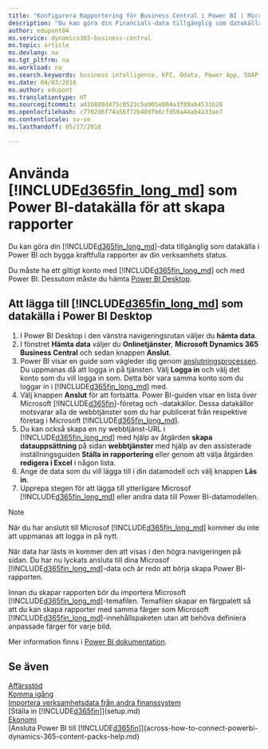 ```yaml
---
title: "Konfigurera Rapportering för Business Central i Power BI | Microsoft Docs"
description: "Du kan göra din Financials-data tillgänglig som datakälla i Power BI och bygga kraftfulla rapporter av din verksamhets status."
author: edupont04
ms.service: dynamics365-business-central
ms.topic: article
ms.devlang: na
ms.tgt_pltfrm: na
ms.workload: na
ms.search.keywords: business intelligence, KPI, Odata, Power App, SOAP, analysis
ms.date: 04/03/2018
ms.author: edupont
ms.translationtype: HT
ms.sourcegitcommit: ad1b888d475c0523c5a905e804a3f89ab4531b28
ms.openlocfilehash: c7782d6f74a56f72b40dfb6cfd59a44ab4a33ae7
ms.contentlocale: sv-se
ms.lasthandoff: 05/17/2018

---
```

# <a name="using-included365finlongmdincludesd365finlongmdmd-as-power-bi-data-source-for-building-reports"></a>Använda [!INCLUDE[d365fin_long_md](includes/d365fin_long_md.md)] som Power BI-datakälla för att skapa rapporter
Du kan göra din [!INCLUDE[d365fin_long_md](includes/d365fin_long_md.md)]-data tillgänglig som datakälla i Power BI och bygga kraftfulla rapporter av din verksamhets status.  

Du måste ha ett giltigt konto med [!INCLUDE[d365fin_long_md](includes/d365fin_long_md.md)] och med Power BI. Dessutom måste du hämta [Power BI Desktop](https://powerbi.microsoft.com/en-us/desktop/).  

## <a name="to-add-included365finlongmdincludesd365finlongmdmd-as-a-data-source-in-power-bi-desktop"></a>Att lägga till [!INCLUDE[d365fin_long_md](includes/d365fin_long_md.md)] som datakälla i Power BI Desktop
1. I Power BI Desktop i den vänstra navigeringsrutan väljer du **hämta data**.
2. I fönstret **Hämta data** väljer du **Onlinetjänster**, **Microsoft Dynamics 365 Business Central** och sedan knappen **Anslut**.
3. Power BI visar en guide som vägleder dig genom [anslutningsprocessen](across-how-to-connect-powerbi-dynamics-365-content-packs-help.md). Du uppmanas då att logga in på tjänsten. Välj **Logga in** och välj det konto som du vill logga in som. Detta bör vara samma konto som du loggar in i [!INCLUDE[d365fin_long_md](includes/d365fin_long_md.md)] med.
4. Välj knappen **Anslut** för att fortsätta. Power BI-guiden visar en lista över Microsoft [!INCLUDE[d365fin](includes/d365fin_md.md)]-företag och -datakällor. Dessa datakällor motsvarar alla de webbtjänster som du har publicerat från respektive företag i Microsoft [!INCLUDE[d365fin_long_md](includes/d365fin_long_md.md)].
5. Du kan också skapa en ny webbtjänst-URL i [!INCLUDE[d365fin_long_md](includes/d365fin_long_md.md)] med hjälp av åtgärden **skapa datauppsättning** på sidan **webbtjänster** med hjälp av den assisterade inställningsguiden **Ställa in rapportering**  eller genom att välja åtgärden **redigera i Excel** i någon lista.
6. Ange de data som du vill lägga till i din datamodell och välj knappen **Läs in**.
7. Upprepa stegen för att lägga till ytterligare Microsof [!INCLUDE[d365fin_long_md](includes/d365fin_long_md.md)] eller andra data till Power BI-datamodellen.

> [!NOTE]  
> När du har anslutit till Microsof [!INCLUDE[d365fin_long_md](includes/d365fin_long_md.md)] kommer du inte att uppmanas att logga in på nytt.

När data har lästs in kommer den att visas i den högra navigeringen på sidan. Du har nu lyckats ansluta till dina Microsof [!INCLUDE[d365fin_long_md](includes/d365fin_long_md.md)]-data och är redo att börja skapa Power BI-rapporten. 

Innan du skapar rapporten bör du importera Microsoft [!INCLUDE[d365fin_long_md](includes/d365fin_long_md.md)]-temafilen.  Temafilen skapar en färgpalett så att du kan skapa rapporter med samma färger som Microsoft [!INCLUDE[d365fin_long_md](includes/d365fin_long_md.md)]-innehållspaketen utan att behöva definiera anpassade färger för varje bild.

Mer information finns i [Power BI dokumentation](https://powerbi.microsoft.com/documentation/powerbi-landing-page/).

## <a name="see-also"></a>Se även
[Affärsstöd](bi.md)  
[Komma igång](product-get-started.md)  
[Importera verksamhetsdata från andra finanssystem](across-import-data-configuration-packages.md)  
[Ställa in [!INCLUDE[d365fin](includes/d365fin_md.md)]](setup.md)   
[Ekonomi](finance.md)  
[Ansluta Power BI till [!INCLUDE[d365fin](includes/d365fin_md.md)]](across-how-to-connect-powerbi-dynamics-365-content-packs-help.md)  


